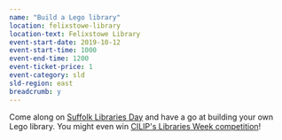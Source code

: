 ```yaml
---
name: "Build a Lego library"
location: felixstowe-library
location-text: Felixstowe Library
event-start-date: 2019-10-12
event-start-time: 1000
event-end-time: 1200
event-ticket-price: 1
event-category: sld
sld-region: east
breadcrumb: y
---
```


Come along on [Suffolk Libraries Day](/suffolk-libraries-day/) and have a go at building your own Lego library. You might even win [CILIP's Libraries Week competition](http://www.librariesweek.org.uk/library-of-the-future/)!
